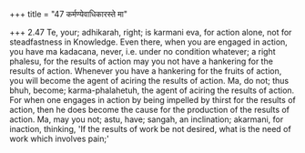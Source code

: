 +++
title = "47 कर्मण्येवाधिकारस्ते मा"

+++
2.47 Te, your; adhikarah, right; is karmani eva, for action alone, not
for steadfastness in Knowledge. Even there, when you are engaged in
action, you have ma kadacana, never, i.e. under no condition whatever; a
right phalesu, for the results of action may you not have a hankering
for the results of action. Whenever you have a hankering for the fruits
of action, you will become the agent of aciring the results of action.
Ma, do not; thus bhuh, become; karma-phalahetuh, the agent of aciring
the results of action. For when one engages in action by being impelled
by thirst for the results of action, then he does become the cause for
the production of the results of action. Ma, may you not; astu, have;
sangah, an inclination; akarmani, for inaction, thinking, 'If the
results of work be not desired, what is the need of work which involves
pain;'
